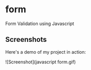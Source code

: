 # form
Form Validation using Javascript
## Screenshots

Here's a demo of my project in action:

![Screenshot](javascript form.gif)
